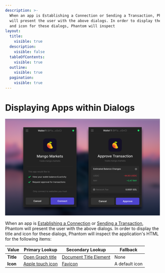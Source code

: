 ```yaml
---
description: >-
  When an app is Establishing a Connection or Sending a Transaction, Phantom
  will present the user with the above dialogs. In order to display the title
  and icon for these dialogs, Phantom will inspect
layout:
  title:
    visible: true
  description:
    visible: false
  tableOfContents:
    visible: true
  outline:
    visible: true
  pagination:
    visible: true
---
```


# Displaying Apps within Dialogs

![Connection and transaction approval dialog for mango.markets](<../.gitbook/assets/image (9).png>)

When an app is [Establishing a Connection](../solana/establishing-a-connection.md) or [Sending a Transaction](../solana/sending-a-transaction.md), Phantom will present the user with the above dialogs. In order to display the title and icon for these dialogs, Phantom will inspect the application's HTML for the following items:

| Value     | Primary Lookup                                                         | Secondary Lookup                                                                          | Fallback       |
| --------- | ---------------------------------------------------------------------- | ----------------------------------------------------------------------------------------- | -------------- |
| **Title** | [Open Graph title](https://ogp.me/)                                    | [Document Title Element](https://developer.mozilla.org/en-US/docs/Web/HTML/Element/title) | None           |
| **Icon**  | [Apple touch icon](https://www.computerhope.com/jargon/a/appletou.htm) | [Favicon](https://developer.mozilla.org/en-US/docs/Glossary/Favicon)                      | A default icon |


